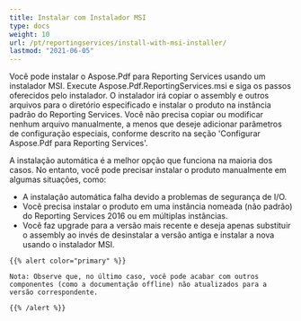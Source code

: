 ```yaml
---
title: Instalar com Instalador MSI
type: docs
weight: 10
url: /pt/reportingservices/install-with-msi-installer/
lastmod: "2021-06-05"
---
```


Você pode instalar o Aspose.Pdf para Reporting Services usando um instalador MSI. Execute Aspose.Pdf.ReportingServices.msi e siga os passos oferecidos pelo instalador. O instalador irá copiar o assembly e outros arquivos para o diretório especificado e instalar o produto na instância padrão do Reporting Services. Você não precisa copiar ou modificar nenhum arquivo manualmente, a menos que deseje adicionar parâmetros de configuração especiais, conforme descrito na seção 'Configurar Aspose.Pdf para Reporting Services'.

A instalação automática é a melhor opção que funciona na maioria dos casos. No entanto, você pode precisar instalar o produto manualmente em algumas situações, como:

- A instalação automática falha devido a problemas de segurança de I/O.
- Você precisa instalar o produto em uma instância nomeada (não padrão) do Reporting Services 2016 ou em múltiplas instâncias.
- Você faz upgrade para a versão mais recente e deseja apenas substituir o assembly ao invés de desinstalar a versão antiga e instalar a nova usando o instalador MSI.
```
{{% alert color="primary" %}}

Nota: Observe que, no último caso, você pode acabar com outros componentes (como a documentação offline) não atualizados para a versão correspondente.

{{% /alert %}}